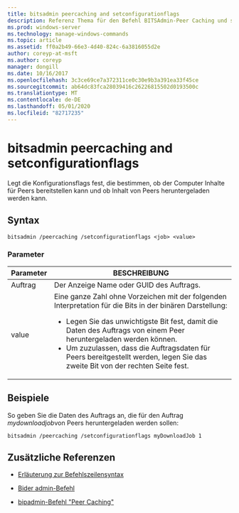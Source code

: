 ```yaml
---
title: bitsadmin peercaching and setconfigurationflags
description: Referenz Thema für den Befehl BITSAdmin-Peer Caching und setconfigurationflags, mit dem die Konfigurationsflags festgelegt werden, die bestimmen, ob der Computer Inhalte an Peers bereitstellen kann und ob Inhalt von Peers heruntergeladen werden kann.
ms.prod: windows-server
ms.technology: manage-windows-commands
ms.topic: article
ms.assetid: ff0a2b49-66e3-4d40-824c-6a3816055d2e
author: coreyp-at-msft
ms.author: coreyp
manager: dongill
ms.date: 10/16/2017
ms.openlocfilehash: 3c3ce69ce7a372311ce0c30e9b3a391ea33f45ce
ms.sourcegitcommit: ab64dc83fca28039416c26226815502d0193500c
ms.translationtype: MT
ms.contentlocale: de-DE
ms.lasthandoff: 05/01/2020
ms.locfileid: "82717235"
---
```

# <a name="bitsadmin-peercaching-and-setconfigurationflags"></a>bitsadmin peercaching and setconfigurationflags

Legt die Konfigurationsflags fest, die bestimmen, ob der Computer Inhalte für Peers bereitstellen kann und ob Inhalt von Peers heruntergeladen werden kann.

## <a name="syntax"></a>Syntax

```
bitsadmin /peercaching /setconfigurationflags <job> <value>
```

### <a name="parameters"></a>Parameter

| Parameter | BESCHREIBUNG |
| -------------- | -------------- |
| Auftrag | Der Anzeige Name oder GUID des Auftrags. |
| value | Eine ganze Zahl ohne Vorzeichen mit der folgenden Interpretation für die Bits in der binären Darstellung:<ul><li>Legen Sie das unwichtigste Bit fest, damit die Daten des Auftrags von einem Peer heruntergeladen werden können.</li><li>Um zuzulassen, dass die Auftragsdaten für Peers bereitgestellt werden, legen Sie das zweite Bit von der rechten Seite fest.</li></ul>|

## <a name="examples"></a>Beispiele

So geben Sie die Daten des Auftrags an, die für den Auftrag *mydownloadjob*von Peers heruntergeladen werden sollen:

```
bitsadmin /peercaching /setconfigurationflags myDownloadJob 1
```

## <a name="additional-references"></a>Zusätzliche Referenzen

- [Erläuterung zur Befehlszeilensyntax](command-line-syntax-key.md)

- [Bider admin-Befehl](bitsadmin.md)

- [bipadmin-Befehl "Peer Caching"](bitsadmin-peercaching.md)
